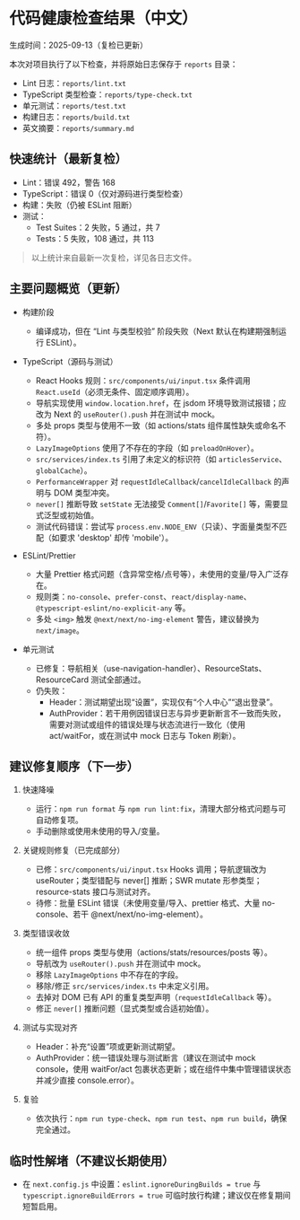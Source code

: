 # 代码健康检查结果（中文）

生成时间：2025-09-13（复检已更新）

本次对项目执行了以下检查，并将原始日志保存于 `reports` 目录：

- Lint 日志：`reports/lint.txt`
- TypeScript 类型检查：`reports/type-check.txt`
- 单元测试：`reports/test.txt`
- 构建日志：`reports/build.txt`
- 英文摘要：`reports/summary.md`

## 快速统计（最新复检）

- Lint：错误 492，警告 168
- TypeScript：错误 0（仅对源码进行类型检查）
- 构建：失败（仍被 ESLint 阻断）
- 测试：
  - Test Suites：2 失败，5 通过，共 7
  - Tests：5 失败，108 通过，共 113

> 以上统计来自最新一次复检，详见各日志文件。

## 主要问题概览（更新）

- 构建阶段
  - 编译成功，但在 “Lint 与类型校验” 阶段失败（Next 默认在构建期强制运行 ESLint）。

- TypeScript（源码与测试）
  - React Hooks 规则：`src/components/ui/input.tsx` 条件调用 `React.useId`（必须无条件、固定顺序调用）。
  - 导航实现使用 `window.location.href`，在 jsdom 环境导致测试报错；应改为 Next 的 `useRouter().push` 并在测试中 mock。
  - 多处 props 类型与使用不一致（如 actions/stats 组件属性缺失或命名不符）。
  - `LazyImageOptions` 使用了不存在的字段（如 `preloadOnHover`）。
  - `src/services/index.ts` 引用了未定义的标识符（如 `articlesService`、`globalCache`）。
  - `PerformanceWrapper` 对 `requestIdleCallback`/`cancelIdleCallback` 的声明与 DOM 类型冲突。
  - `never[]` 推断导致 `setState` 无法接受 `Comment[]`/`Favorite[]` 等，需要显式泛型或初始值。
  - 测试代码错误：尝试写 `process.env.NODE_ENV`（只读）、字面量类型不匹配（如要求 'desktop' 却传 'mobile'）。

- ESLint/Prettier
  - 大量 Prettier 格式问题（含异常空格/点号等），未使用的变量/导入广泛存在。
  - 规则类：`no-console`、`prefer-const`、`react/display-name`、`@typescript-eslint/no-explicit-any` 等。
  - 多处 `<img>` 触发 `@next/next/no-img-element` 警告，建议替换为 `next/image`。

- 单元测试
  - 已修复：导航相关（use-navigation-handler）、ResourceStats、ResourceCard 测试全部通过。
  - 仍失败：
    - Header：测试期望出现“设置”，实现仅有“个人中心”“退出登录”。
    - AuthProvider：若干用例因错误日志与异步更新断言不一致而失败，需要对测试或组件的错误处理与状态流进行一致化（使用 act/waitFor，或在测试中 mock 日志与 Token 刷新）。

## 建议修复顺序（下一步）

1. 快速降噪
   - 运行：`npm run format` 与 `npm run lint:fix`，清理大部分格式问题与可自动修复项。
   - 手动删除或使用未使用的导入/变量。

2. 关键规则修复（已完成部分）
   - 已修：`src/components/ui/input.tsx` Hooks 调用；导航逻辑改为 useRouter；类型错配与 never[] 推断；SWR mutate 形参类型；resource-stats 接口与测试对齐。
   - 待修：批量 ESLint 错误（未使用变量/导入、prettier 格式、大量 no-console、若干 @next/next/no-img-element）。

3. 类型错误收敛
   - 统一组件 props 类型与使用（actions/stats/resources/posts 等）。
   - 导航改为 `useRouter().push` 并在测试中 mock。
   - 移除 `LazyImageOptions` 中不存在的字段。
   - 移除/修正 `src/services/index.ts` 中未定义引用。
   - 去掉对 DOM 已有 API 的重复类型声明（`requestIdleCallback` 等）。
   - 修正 `never[]` 推断问题（显式类型或合适初始值）。

4. 测试与实现对齐
   - Header：补充“设置”项或更新测试期望。
   - AuthProvider：统一错误处理与测试断言（建议在测试中 mock console，使用 waitFor/act 包裹状态更新；或在组件中集中管理错误状态并减少直接 console.error）。

5. 复验
   - 依次执行：`npm run type-check`、`npm run test`、`npm run build`，确保完全通过。

## 临时性解堵（不建议长期使用）

- 在 `next.config.js` 中设置：`eslint.ignoreDuringBuilds = true` 与 `typescript.ignoreBuildErrors = true` 可临时放行构建；建议仅在修复期间短暂启用。
